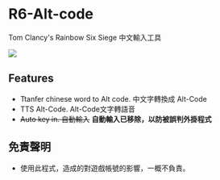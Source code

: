 # R6-Alt-code
Tom Clancy's Rainbow Six Siege 中文輸入工具

![](https://github.com/henry753951/R6-Alt-code/blob/master/%E5%9C%96%E7%89%87_2022-05-11_043003531.png?raw=true)

## Features
- Ttanfer chinese word to Alt code. 中文字轉換成 Alt-Code
- TTS Alt-Code. Alt-Code文字轉語音
- ~~Auto key in. 自動輸入~~
**自動輸入已移除，以防被誤判外掛程式**

## 免責聲明
* 使用此程式，造成的對遊戲帳號的影響，一概不負責。
